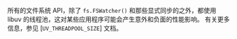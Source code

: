 
所有的文件系统 API，除了 `fs.FSWatcher()` 和那些显式同步的之外，都使用 libuv 的线程池，这对某些应用程序可能会产生意外和负面的性能影响。 
有关更多信息，参见 [`UV_THREADPOOL_SIZE`] 文档。

